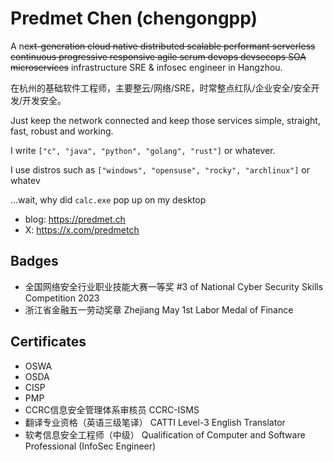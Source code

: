 # Predmet Chen (chengongpp)

A n~~ext-generation cloud native distributed scalable performant serverless continuous progressive responsive agile scrum devops devsecops SOA microservices~~ infrastructure SRE & infosec engineer in Hangzhou.

在杭州的基础软件工程师，主要整云/网络/SRE，时常整点红队/企业安全/安全开发/开发安全。

Just keep the network connected and keep those services simple, straight, fast, robust and working.

I write `["c", "java", "python", "golang", "rust"]` or whatever.

I use distros such as `["windows", "opensuse", "rocky", "archlinux"]` or whatev

…wait, why did `calc.exe` pop up on my desktop

- blog: <https://predmet.ch>
- X: <https://x.com/predmetch>

## Badges

- 全国网络安全行业职业技能大赛一等奖 #3 of National Cyber Security Skills Competition 2023
- 浙江省金融五一劳动奖章 Zhejiang May 1st Labor Medal of Finance

## Certificates

- OSWA
- OSDA
- CISP
- PMP
- CCRC信息安全管理体系审核员 CCRC-ISMS
- 翻译专业资格（英语三级笔译） CATTI Level-3 English Translator
- 软考信息安全工程师（中级） Qualification of Computer and Software Professional (InfoSec Engineer)
